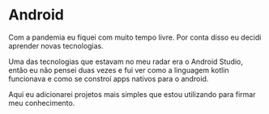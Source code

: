 # Android

Com a pandemia eu fiquei com muito tempo livre. Por conta disso eu decidi aprender novas tecnologias.

Uma das tecnologias que estavam no meu radar era o Android Studio, então eu não pensei duas vezes e fui ver como a linguagem kotlin funcionava e como se constroí apps nativos para o android.

Aqui eu adicionarei projetos mais simples que estou utilizando para firmar meu conhecimento. 


